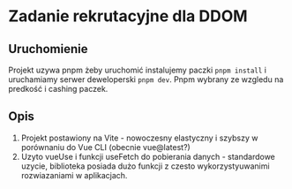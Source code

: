 # Zadanie rekrutacyjne dla DDOM

## Uruchomienie

Projekt uzywa pnpm żeby uruchomić instalujemy paczki `pnpm install` i uruchamiamy serwer deweloperski `pnpm dev`.
Pnpm wybrany ze wzgledu na predkość i cashing paczek.

## Opis

1. Projekt postawiony na Vite - nowoczesny elastyczny i szybszy w porównaniu do Vue CLI (obecnie vue@latest?)
2. Uzyto vueUse i funkcji useFetch do pobierania danych - standardowe uzycie, biblioteka posiada dużo funkcji z czesto wykorzystyuwanimi rozwiazaniami w aplikacjach.
